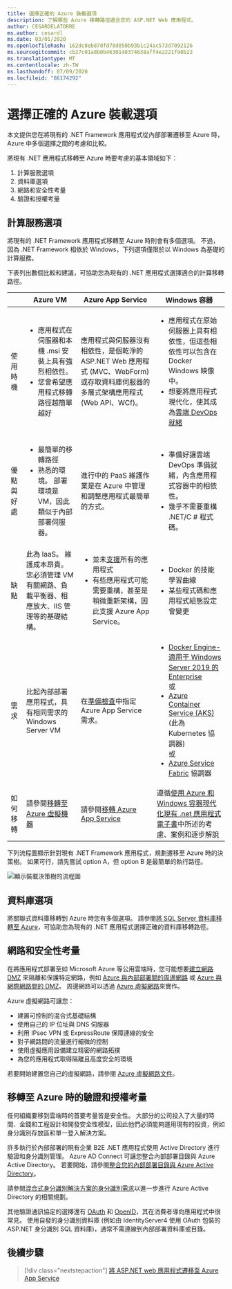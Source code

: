 ```yaml
---
title: 選擇正確的 Azure 裝載選項
description: 了解哪些 Azure 移轉路徑適合您的 ASP.NET Web 應用程式。
author: CESARDELATORRE
ms.author: cesardl
ms.date: 03/01/2020
ms.openlocfilehash: 162dc8eb87dfd78d050b93b1c24ac573d7092126
ms.sourcegitcommit: cb27c01a8b0b4630148374638aff4e2221f90b22
ms.translationtype: MT
ms.contentlocale: zh-TW
ms.lasthandoff: 07/09/2020
ms.locfileid: "86174292"
---
```

# <a name="choose-the-right-azure-hosting-option"></a>選擇正確的 Azure 裝載選項

本文提供您在將現有的 .NET Framework 應用程式從內部部署遷移至 Azure 時，Azure 中多個選擇之間的考慮和比較。

將現有 .NET 應用程式移轉至 Azure 時要考慮的基本領域如下︰

1. 計算服務選項
1. 資料庫選項
1. 網路和安全性考量
1. 驗證和授權考量

## <a name="compute-choices"></a>計算服務選項

將現有的 .NET Framework 應用程式移轉至 Azure 時則會有多個選項。 不過，因為 .NET Framework 相依於 Windows，下列選項僅限於以 Windows 為基礎的計算服務。

下表列出數個比較和建議，可協助您為現有的 .NET 應用程式選擇適合的計算移轉路徑。

|                 | Azure VM | Azure App Service | Windows 容器 |
|-----------------|-----------|-------------------|--------------------|
|使用時機      |<ul><li>應用程式在伺服器和本機 .msi 安裝上具有強烈相依性。</li><li>您會希望應用程式移轉路徑越簡單越好</li></ul>|應用程式與伺服器沒有相依性，是個乾淨的 ASP.NET Web 應用程式 (MVC、WebForm) 或存取資料庫伺服器的多層式架構應用程式 (Web API、WCf)。 |<ul><li>應用程式在原始伺服器上具有相依性，但這些相依性可以包含在 Docker Windows 映像中。</li><li>想要將應用程式現代化，使其成為[雲端 DevOps 就緒](../../architecture/modernize-with-azure-containers/modernize-existing-apps-to-cloud-optimized/reasons-to-modernize-existing-net-apps-to-cloud-optimized-applications.md)</li></ul>|
|優點與好處  |<ul><li>最簡單的移轉路徑</li><li>熟悉的環境。 部署環境是 VM，因此類似于內部部署伺服器。</li></ul> |進行中的 PaaS 維護作業是在 Azure 中管理和調整應用程式最簡單的方式。 |<ul><li>準備好讓雲端 DevOps 準備就緒，內含應用程式容器中的相依性。</li><li>幾乎不需要重構 .NET/C # 程式碼。</li></ul> |
|缺點             |此為 IaaS。 維護成本昂貴。 您必須管理 VM 有關網路、負載平衡器、相應放大、IIS 管理等的基礎結構。 |<ul><li>並未[支援](https://appmigration.microsoft.com/assessment)所有的應用程式</li><li>有些應用程式可能需要重構，甚至是稍微重新架構，因此支援 Azure App Service。</li></ul> |<ul><li>Docker 的技能學習曲線</li><li>某些程式碼和應用程式組態設定會變更</li></ul>|
|需求 |比起內部部署應用程式，具有相同需求的 Windows Server VM | 在[準備檢查](https://github.com/Azure/App-Service-Migration-Assistant/wiki/Readiness-Checks)中指定 Azure App Service 需求。 |<ul><li>[Docker Engine-適用于 Windows Server 2019 的 Enterprise](https://azuremarketplace.microsoft.com/marketplace/apps/cloud-infrastructure-services.docker-windows-2019)<br />或</li><li>[Azure Container Service (AKS)](https://azure.microsoft.com/services/container-service/) (此為 Kubernetes 協調器)<br />或<li>[Azure Service Fabric](https://azure.microsoft.com/services/service-fabric/) 協調器</li></ul> |
|如何移轉 |請參閱[移轉至 Azure 虛擬機器](vm.md) | 請參閱[移轉 Azure App Service](app-service.md) | 遵循[使用 Azure 和 Windows 容器現代化現有 .net 應用程式電子書](https://aka.ms/liftandshiftwithcontainersebook)中所述的考慮、案例和逐步解說 |

下列流程圖顯示針對現有 .NET Framework 應用程式，規劃遷移至 Azure 時的決策樹。 如果可行，請先嘗試 option A，但 option B 是最簡單的執行路徑。

![顯示裝載決策樹的流程圖](../media/migration/choose/decision-tree.png)

## <a name="database-choices"></a>資料庫選項

將關聯式資料庫移轉到 Azure 時您有多個選項。 請參閱[將 SQL Server 資料庫移轉至 Azure](sql.md)，可協助您為現有的 .NET 應用程式選擇正確的資料庫移轉路徑。

## <a name="networking-and-security-considerations"></a>網路和安全性考量

在將應用程式部署至如 Microsoft Azure 等公用雲端時，您可能想要[建立網路 DMZ](/azure/architecture/reference-architectures/dmz/) 來隔離和保護特定網路，例如 [Azure 與內部部署間的周邊網路](/azure/architecture/reference-architectures/dmz/secure-vnet-hybrid) 或 [Azure 與網際網路間的 DMZ](/azure/architecture/reference-architectures/dmz/secure-vnet-dmz)。 周邊網路可以透過 [Azure 虛擬網路](/azure/virtual-network/virtual-networks-overview)來實作。

Azure 虛擬網路可讓您：

- 建置可控制的混合式基礎結構
- 使用自己的 IP 位址與 DNS 伺服器
- 利用 IPsec VPN 或 ExpressRoute 保障連線的安全
- 對子網路間的流量進行細微的控制
- 使用虛擬應用設備建立精密的網路拓撲
- 為您的應用程式取得隔離且高度安全的環境

若要開始建置您自己的虛擬網路，請參閱 [Azure 虛擬網路文件](/azure/virtual-network/)。

## <a name="authentication-and-authorization-considerations-when-migrating-to-azure"></a>移轉至 Azure 時的驗證和授權考量

任何組織要移到雲端時的首要考量皆是安全性。 大部分的公司投入了大量的時間、金錢和工程設計和開發安全性模型，因此他們必須能夠運用現有的投資，例如身分識別存放區和單一登入解決方案。

許多執行於內部部署的現有企業 B2E .NET 應用程式使用 Active Directory 進行驗證和身分識別管理。 Azure AD Connect 可讓您整合內部部署目錄與 Azure Active Directory。 若要開始，請參閱[整合您的內部部署目錄與 Azure Active Directory](/azure/active-directory/connect/active-directory-aadconnect)。

請參閱[混合式身分識別解決方案的身分識別需求](/azure/active-directory/active-directory-hybrid-identity-design-considerations-business-needs)以進一步進行 Azure Active Directory 的相關規劃。

其他驗證通訊協定的選擇還有 [OAuth](https://en.wikipedia.org/wiki/OAuth) 和 [OpenID](https://en.wikipedia.org/wiki/OpenID)，其在消費者導向應用程式中很常見。 使用自發的身分識別資料庫 (例如由 IdentityServer4 使用 OAuth 包裝的 ASP.NET 身分識別 SQL 資料庫)，通常不需連線到內部部署資料庫或目錄。

## <a name="next-steps"></a>後續步驟

> [!div class="nextstepaction"]
> [將 ASP.NET web 應用程式遷移至 Azure App Service](app-service.md)
